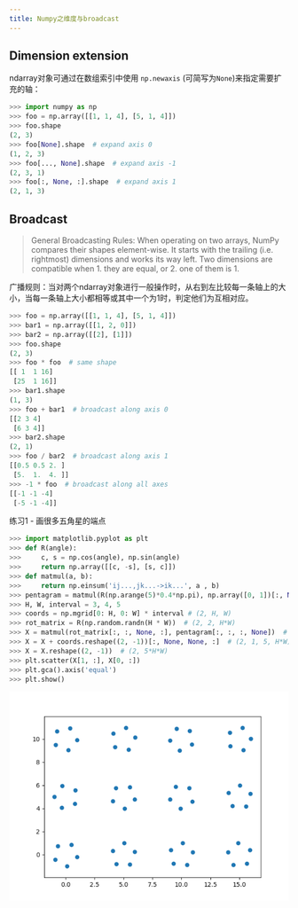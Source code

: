 ```yaml
---
title: Numpy之维度与broadcast
---
```


<!--https://yuchen-xiyue.github.io/notes/programming/numpy-dimension-broadcast.html-->



## Dimension extension

ndarray对象可通过在数组索引中使用 `np.newaxis` (可简写为`None`)来指定需要扩充的轴：

```python
>>> import numpy as np
>>> foo = np.array([[1, 1, 4], [5, 1, 4]])
>>> foo.shape
(2, 3)
>>> foo[None].shape  # expand axis 0
(1, 2, 3)
>>> foo[..., None].shape  # expand axis -1
(2, 3, 1)
>>> foo[:, None, :].shape  # expand axis 1
(2, 1, 3)
```

## Broadcast

> General Broadcasting Rules: When operating on two arrays, NumPy compares their shapes element-wise. It starts with the trailing (i.e. rightmost) dimensions and works its way left. Two dimensions are compatible when 1. they are equal, or 2. one of them is 1.

广播规则：当对两个ndarray对象进行一般操作时，从右到左比较每一条轴上的大小，当每一条轴上大小都相等或其中一个为1时，判定他们为互相对应。

```python
>>> foo = np.array([[1, 1, 4], [5, 1, 4]])
>>> bar1 = np.array([[1, 2, 0]])
>>> bar2 = np.array([[2], [1]])
>>> foo.shape
(2, 3)
>>> foo * foo  # same shape
[[ 1  1 16]
 [25  1 16]]
>>> bar1.shape
(1, 3)
>>> foo + bar1  # broadcast along axis 0
[[2 3 4]
 [6 3 4]]
>>> bar2.shape
(2, 1)
>>> foo / bar2  # broadcast along axis 1
[[0.5 0.5 2. ]
 [5.  1.  4. ]]
>>> -1 * foo  # broadcast along all axes
[[-1 -1 -4]
 [-5 -1 -4]]
```

练习1 - 画很多五角星的端点

```python
>>> import matplotlib.pyplot as plt
>>> def R(angle):
>>>     c, s = np.cos(angle), np.sin(angle)
>>>     return np.array([[c, -s], [s, c]])
>>> def matmul(a, b):
>>>     return np.einsum('ij...,jk...->ik...', a , b)
>>> pentagram = matmul(R(np.arange(5)*0.4*np.pi), np.array([0, 1])[:, None, None])  # (2, 1, 5)
>>> H, W, interval = 3, 4, 5
>>> coords = np.mgrid[0: H, 0: W] * interval # (2, H, W)
>>> rot_matrix = R(np.random.randn(H * W))  # (2, 2, H*W)
>>> X = matmul(rot_matrix[:, :, None, :], pentagram[:, :, :, None])  # (2, 1, 5, H*W)
>>> X = X + coords.reshape((2, -1))[:, None, None, :]  # (2, 1, 5, H*W)
>>> X = X.reshape((2, -1))  # (2, 5*H*W)
>>> plt.scatter(X[1, :], X[0, :])
>>> plt.gca().axis('equal')
>>> plt.show()
```

![Result Output](./imgs/Figure_1.png)